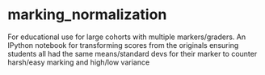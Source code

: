 # marking_normalization

For educational use for large cohorts with multiple markers/graders. An IPython notebook for transforming scores from the originals ensuring students all had the same means/standard devs for their marker to counter harsh/easy marking and high/low variance
